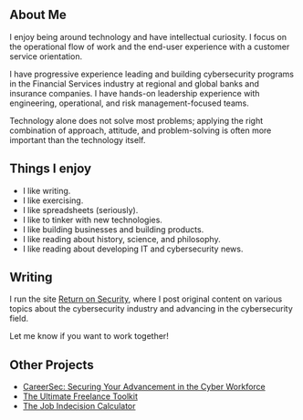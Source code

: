 ## About Me

I enjoy being around technology and have intellectual curiosity. I focus on the operational flow of work and the end-user experience with a customer service orientation.

I have progressive experience leading and building cybersecurity programs in the Financial Services industry at regional and global banks and insurance companies. I have hands-on leadership experience with engineering, operational, and risk management-focused teams.

Technology alone does not solve most problems; applying the right combination of approach, attitude, and problem-solving is often more important than the technology itself.

## Things I enjoy

- I like writing.
- I like exercising.
- I like spreadsheets (seriously).
- I like to tinker with new technologies.
- I like building businesses and building products.
- I like reading about history, science, and philosophy.
- I like reading about developing IT and cybersecurity news.

## Writing

I run the site [Return on Security](https://www.returnonsecurity.com), where I post original content on various topics about the cybersecurity industry and advancing in the cybersecurity field.

Let me know if you want to work together!

## Other Projects

- [CareerSec: Securing Your Advancement in the Cyber Workforce](https://mikeprivette.gumroad.com/l/avoiding-lateral-movement)
- [The Ultimate Freelance Toolkit](https://mikeprivette.gumroad.com/l/freelance-toolkit)
- [The Job Indecision Calculator](https://jobindecision.xyz)
